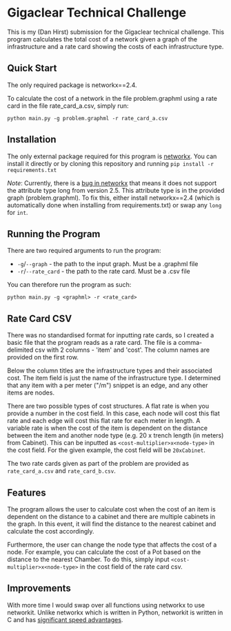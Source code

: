 # Gigaclear Technical Challenge

This is my (Dan Hirst) submission for the Gigaclear technical challenge. This program calculates the total cost of a network given a graph of the infrastructure and a rate card showing the costs of each infrastructure type.

## Quick Start

The only required package is networkx==2.4.


To calculate the cost of a network in the file problem.graphml using a rate card in the file rate_card_a.csv, simply run:

```python main.py -g problem.graphml -r rate_card_a.csv```

## Installation

The only external package required for this program is [networkx](https://pypi.org/project/networkx/#history). You can install it directly or by cloning this repository and running 
```pip install -r requirements.txt```

*Note*: Currently, there is a [bug in networkx](https://github.com/networkx/networkx/issues/4188) that means it does not support the attribute type long from version 2.5. This attribute type is in the provided graph (problem.graphml). To fix this, either install networkx==2.4 (which is automatically done when installing from requirements.txt) or swap any `long` for `int`.

## Running the Program

There are two required arguments to run the program:
* `-g`/`--graph` - the path to the input graph. Must be a .graphml file
* `-r`/`--rate_card` - the path to the rate card. Must be a .csv file

You can therefore run the program as such:

```python main.py -g <graphml> -r <rate_card>```

## Rate Card CSV

There was no standardised format for inputting rate cards, so I created a basic file that the program reads as a rate card. The file is a comma-delimited csv with 2 columns - 'item' and 'cost'. The column names are provided on the first row. 

Below the column titles are the infrastructure types and their associated cost. The item field is just the name of the infrastructure type. I determined that any item with a per meter ("/m") snippet is an edge, and any other items are nodes. 

There are two possible types of cost structures. A flat rate is when you provide a number in the cost field. In this case, each node will cost this flat rate and each edge will cost this flat rate for each meter in length. 
A variable rate is when the cost of the item is dependent on the distance between the item and another node type (e.g. 20 x trench length (in meters) from Cabinet). This can be inputted as `<cost-multiplier>x<node-type>` in the cost field. For the given example, the cost field will be `20xCabinet`. 

The two rate cards given as part of the problem are provided as `rate_card_a.csv` and `rate_card_b.csv`.

## Features

The program allows the user to calculate cost when  the cost of an item is dependent on the distance to a cabinet and there are multiple cabinets in the graph. In this event, it will find the distance to the nearest cabinet and calculate the cost accordingly.

Furthermore, the user can change the node type that affects the cost of a node. For example, you can calculate the cost of a Pot based on the distance to the nearest Chamber. To do this, simply input `<cost-multiplier>x<node-type>` in the cost field of the rate card csv.


## Improvements

With more time I would swap over all functions using networkx to use networkit. Unlike networkx which is written in Python, networkit is written in C and has [significant speed advantages](https://www.timlrx.com/blog/benchmark-of-popular-graph-network-packages).

